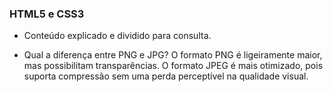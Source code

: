### HTML5 e CSS3

- Conteúdo explicado e dividido para consulta.


- Qual a diferença entre PNG e JPG? O formato PNG é ligeiramente maior, mas possibilitam transparências. O formato JPEG é mais otimizado, pois suporta compressão sem uma perda perceptível na qualidade visual.
